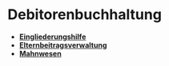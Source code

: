 # Debitorenbuchhaltung

* **[Eingliederungshilfe](debitorenbuchhaltung/eingliederungshilfe.md)**
* **[Elternbeitragsverwaltung](debitorenbuchhaltung/elternbeitragsverwaltung.md)**
* **[Mahnwesen](debitorenbuchhaltung/mahnwesen.md)**
  